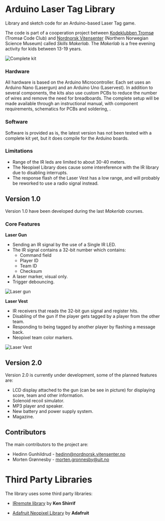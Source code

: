 # Arduino Laser Tag Library
Library and sketch code for an Arduino-based Laser Tag game.

The code is part of a cooperation project between [Kodeklubben Tromsø](https://kodeklubben-tromso.github.io/) (Tromsø Code Club) and [Nordnorsk Vitensenter](https://nordnorsk.vitensenter.no/) (Northern Norwegian Science Museum) called *Skills Makerlab.* The *Makerlab* is a free evening activity for kids between 13-19 years.

![Complete kit](https://scontent.xx.fbcdn.net/v/t31.0-8/18401898_10155061512531900_983292205395623313_o.jpg?oh=edbca662a01b6b1cb04dc274fcc876a9&oe=59B81770)


### Hardware
All hardware is based on the Arduino Microcontroller. Each set uses an Arduino Nano (Lasergun) and an Arduino Uno (Laservest). In addition to several components, the kits also use custom PCBs to reduce the number of wires and remove the need for breadboards. The complete setup will be made available through an instructional manual, with component requirements, schematics for PCBs and soldering, .

### Software
Software is provided as is, the latest version has not been tested with a complete kit yet, but it does compile for the Arduino boards.

### Limitations

- Range of the IR leds are limited to about 30-40 meters.
- The Neopixel Library does cause some intereference with the IR library due to disabling interrupts.
- The response flash of the Laser Vest has a low range, and will probably be reworked to use a radio signal instead.

## Version 1.0
Version 1.0 have been developed during the last *Makerlab* courses.

### Core Features
**Laser Gun**

- Sending an IR signal by the use of a Single IR LED.
- The IR signal contains a 32-bit number which contains:
	- Command field
	- Player ID
	- Team ID
	- Checksum
- A laser marker, visual only.
- Trigger debouncing.

![Laser gun](https://scontent.xx.fbcdn.net/v/t31.0-8/18359180_10155061515566900_3134174036395336535_o.jpg?oh=8f758050f13dd674f829320cf4fd9025&oe=59A0B941)

**Laser Vest**

- IR receivers that reads the 32-bit gun signal and register hits.
- Disabling of the gun if the player gets tagged by a player from the other team.
- Responding to being tagged by another player by flashing a message back.
- Neopixel team color markers.

![Laser Vest](https://scontent.xx.fbcdn.net/v/t31.0-8/18401987_10155061515271900_7317352323706589476_o.jpg?oh=11c1297a612d7cddb0c001485adbe646&oe=59AA39F1)

## Version 2.0
Version 2.0 is currently under development, some of the planned features are:

- LCD display attached to the gun (can be see in picture) for displaying score, team and other information.
- Solenoid recoil simulator.
- MP3 player and speaker.
- New battery and power supply system.
- Magazine.

## Contributors
The main contributors to the project are:

- Hedinn Gunhildrud - hedinn@nordnorsk.vitensenter.no
- Morten Grønnesby - morten.gronnesby@uit.no 


# Third Party Libraries
The library uses some third party libraries:

- [IRremote library](https://github.com/z3t0/Arduino-IRremote) by **Ken Shirrif**

- [Adafruit Neopixel Library](https://github.com/adafruit/Adafruit_NeoPixel) by **Adafruit**


